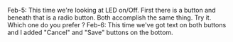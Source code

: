 Feb-5: This time we're looking at LED on/Off. First there is a button and beneath that is a radio button. Both accomplish the same thing. Try it. Which one do you prefer ?
Feb-6: This time we've got text on both buttons and I added "Cancel" and "Save" buttons on the bottom.
